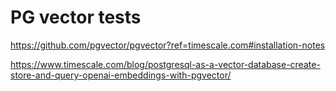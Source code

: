 # PG vector tests

https://github.com/pgvector/pgvector?ref=timescale.com#installation-notes

https://www.timescale.com/blog/postgresql-as-a-vector-database-create-store-and-query-openai-embeddings-with-pgvector/